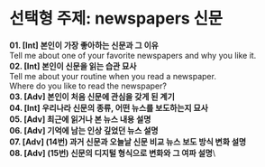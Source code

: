 # 선택형 주제: newspapers 신문

**01. [Int] 본인이 가장 좋아하는 신문과 그 이유**\
Tell me about one of your favorite newspapers and why you like it.\
**02. [Int] 본인이 신문을 읽는 습관 묘사**\
Tell me about your routine when you read a newspaper.\
Where do you like to read the newspaper?\
**03. [Adv] 본인이 처음 신문에 관심을 갖게 된 계기**\
**04. [Int] 우리나라 신문의 종류, 어떤 뉴스를 보도하는지 묘사**\
**05. [Adv] 최근에 읽거나 본 뉴스 내용 설명**\
**06. [Adv] 기억에 남는 인상 깊었던 뉴스 설명**\
**07. [Adv] (14번) 과거 신문과 오늘날 신문 비교 뉴스 보도 방식 변화 설명**\
**08. [Adv] (15번) 신문의 디지털 형식으로 변화와 그 여파 설명**\



